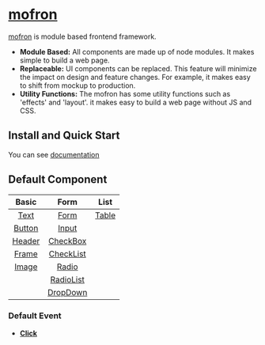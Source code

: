 # [mofron](https://mofron.github.io/mofron/)

[mofron](https://mofron.github.io/mofron/) is module based frontend framework.<br>

* **Module Based:** All components are made up of node modules. It makes simple to build a web page.
* **Replaceable:** UI components can be replaced. This feature will minimize the impact on design and feature changes. For example, it makes easy to shift from mockup to production.
* **Utility Functions:** The mofron has some utility functions such as 'effects' and 'layout'. it makes easy to build a web page without JS and CSS.

## Install and Quick Start

You can see [documentation](https://mofron.github.io/mofron/docs.html)

## Default Component

| Basic | Form | List |
|:-----:|:----:|:----:|
| [Text](https://github.com/mofron/mofron-comp-text.git) | [Form](https://github.com/mofron/mofron-comp-form) | [Table](https://github.com/mofron/mofron-comp-table) |
| [Button](https://github.com/mofron/mofron-comp-button.git) | [Input](https://github.com/mofron/mofron-comp-input) ||
| [Header](https://github.com/mofron/mofron-comp-header) | [CheckBox](https://github.com/mofron/mofron-comp-checkbox) ||
| [Frame](https://github.com/mofron/mofron-comp-frame.git) | [CheckList](https://github.com/mofron/mofron-comp-checklist.git) ||
| [Image](https://github.com/mofron/mofron-comp-image.git) | [Radio](https://github.com/mofron/mofron-comp-radio.git) ||
|                                                          | [RadioList](https://github.com/mofron/mofron-comp-radiolist.git) ||
|                                                          | [DropDown](https://github.com/mofron/mofron-comp-dropdown) ||


### Default Event
* **[Click](https://github.com/mofron/mofron-event-click)** 
